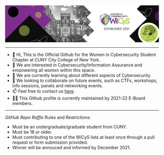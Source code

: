 

![Banner](https://github.com/WiCySCCNY/WiCySCCNY/blob/main/Banner.png)

___________________________________________________________________________



- 👋 Hi, This is the Official Github for the Women in Cybersecurity Student Chapter at CUNY City College of New York.
- 👀 We are interested in Cybersecurity/Information Assurance and empowering all womxn within this space.
- 🌱 We are currently learning about different aspects of Cybersecurity.
- 💞️ We looking to collaborate on future events, such as CTFs, workshops, info sessions, panels and networking events. 
- 📫 Feel free to contact us [here](https://linktr.ee/wicysccny).
- 👩‍💻 This Github profile is currently maintained by 2021-22 E-Board members.

_____________________________________

*GitHub Repo Raffle*
Rules and Restrictions:
- Must be an undergraduate/graduate student from CUNY.
- Must be 18 or older.
- Must contributing to one of the WiCyS lists at least once through a pull request or form submission provided. 
- Winner will be annouced and informed by December 2021. 

<!---
**2021-22 E-Board**

- President: 
- Vice President: 
- Treasurer: 
- Secretary:
- Chief Marketing Officer:
- Chief Engagement Officer:
- Chief Technology Officer:
--->
<!---
WiCySCCNY/WiCySCCNY is a ✨ special ✨ repository because its `README.md` (this file) appears on your GitHub profile.
You can click the Preview link to take a look at your changes.
--->
